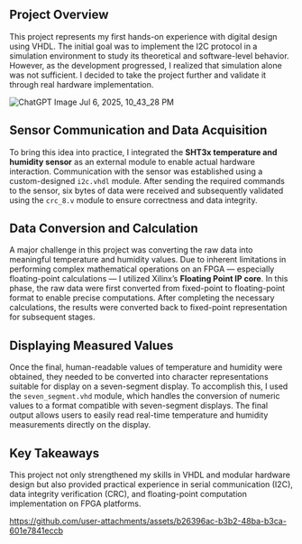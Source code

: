 ## Project Overview

This project represents my first hands-on experience with digital design using VHDL. The initial goal was to implement the I2C protocol in a simulation environment to study its theoretical and software-level behavior. However, as the development progressed, I realized that simulation alone was not sufficient. I decided to take the project further and validate it through real hardware implementation.





![ChatGPT Image Jul 6, 2025, 10_43_28 PM](https://github.com/user-attachments/assets/44e79e31-375d-472c-9c5c-3b00418177b6)








## Sensor Communication and Data Acquisition

To bring this idea into practice, I integrated the **SHT3x temperature and humidity sensor** as an external module to enable actual hardware interaction. Communication with the sensor was established using a custom-designed `i2c.vhdl` module. After sending the required commands to the sensor, six bytes of data were received and subsequently validated using the `crc_8.v` module to ensure correctness and data integrity.

## Data Conversion and Calculation

A major challenge in this project was converting the raw data into meaningful temperature and humidity values. Due to inherent limitations in performing complex mathematical operations on an FPGA — especially floating-point calculations — I utilized Xilinx’s **Floating Point IP core**. In this phase, the raw data were first converted from fixed-point to floating-point format to enable precise computations. After completing the necessary calculations, the results were converted back to fixed-point representation for subsequent stages.

## Displaying Measured Values

Once the final, human-readable values of temperature and humidity were obtained, they needed to be converted into character representations suitable for display on a seven-segment display. To accomplish this, I used the `seven_segment.vhd` module, which handles the conversion of numeric values to a format compatible with seven-segment displays. The final output allows users to easily read real-time temperature and humidity measurements directly on the display.

## Key Takeaways

This project not only strengthened my skills in VHDL and modular hardware design but also provided practical experience in serial communication (I2C), data integrity verification (CRC), and floating-point computation implementation on FPGA platforms.




https://github.com/user-attachments/assets/b26396ac-b3b2-48ba-b3ca-601e7841eccb

